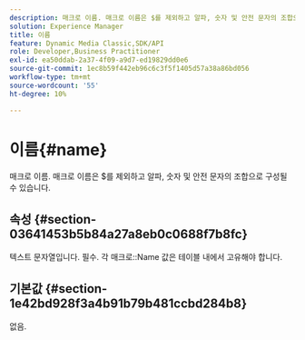 ```yaml
---
description: 매크로 이름. 매크로 이름은 $를 제외하고 알파, 숫자 및 안전 문자의 조합으로 구성될 수 있습니다.
solution: Experience Manager
title: 이름
feature: Dynamic Media Classic,SDK/API
role: Developer,Business Practitioner
exl-id: ea50ddab-2a37-4f09-a9d7-ed19829dd0e6
source-git-commit: 1ec8b59f442eb96c6c3f5f1405d57a38a86bd056
workflow-type: tm+mt
source-wordcount: '55'
ht-degree: 10%

---
```


# 이름{#name}

매크로 이름. 매크로 이름은 $를 제외하고 알파, 숫자 및 안전 문자의 조합으로 구성될 수 있습니다.

## 속성 {#section-03641453b5b84a27a8eb0c0688f7b8fc}

텍스트 문자열입니다. 필수. 각 매크로::Name 값은 테이블 내에서 고유해야 합니다.

## 기본값 {#section-1e42bd928f3a4b91b79b481ccbd284b8}

없음.
